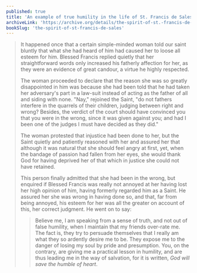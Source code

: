 ```yaml
---
published: true
title: 'An example of true humility in the life of St. Francis de Sales'
archiveLink: 'https://archive.org/details/the-spirit-of-st.-francis-de-sales/page/148?view=theater'
bookSlug: 'the-spirit-of-st-francis-de-sales'
---
```


> It happened once that a certain simple-minded woman told our saint bluntly that what she had heard of him had caused her to loose all esteem for him. Blessed Francis replied quietly that her straightforward words only increased his fatherly affection for her, as they were an evidence of great candour, a virtue he highly respected.
>
> The woman proceeded to declare that the reason she was so greatly disappointed in him was because she had been told that he had taken her adversary's part in a law-suit instead of acting as the father of all and siding with none. "Nay," rejoined the Saint, "do not fathers interfere in the quarrels of their children, judging between right and wrong? Besides, the verdict of the court should have convinced you that you were in the wrong, since it was given against you; and had I been one of the judges I must have decided as they did."
>
> The woman protested that injustice had been done to her, but the Saint quietly and patiently reasoned with her and assured her that although it was natural that she should feel angry at first, yet, when the bandage of passion had fallen from her eyes, she would thank God for having deprived her of that which in justice she could not have retained.
>
> This person finally admitted that she had been in the wrong, but enquired if Blessed Francis was really not annoyed at her having lost her high opinion of him, having formerly regarded him as a Saint. He assured her she was wrong in having done so, and that, far from being annoyed, his esteem for her was all the greater on account of this, her correct judgment. He went on to say:
> 
>> Believe me, I am speaking from a sense of truth, and not out of false humility, when I maintain that my friends over-rate me. The fact is, they try to persuade themselves that I really am what they so ardently desire me to be. They expose me to the danger of losing my soul by pride and presumption. You, on the contrary, are giving me a practical lesson in humility, and are thus leading me in the way of salvation, for it is written, *God will save the humble of heart*.
